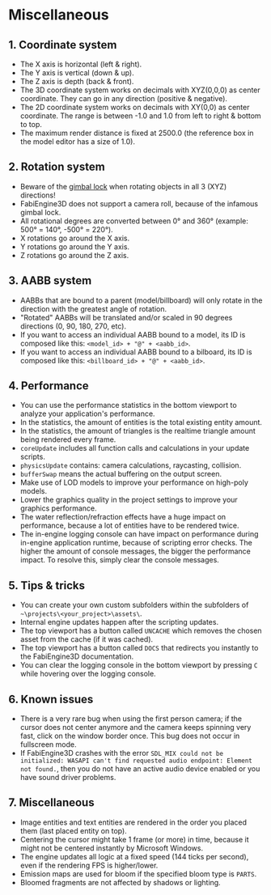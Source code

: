 # Miscellaneous

## 1. Coordinate system

- The X axis is horizontal (left & right).
- The Y axis is vertical (down & up).
- The Z axis is depth (back & front).
- The 3D coordinate system works on decimals with XYZ(0,0,0) as center coordinate. They can go in any direction (positive & negative).
- The 2D coordinate system works on decimals with XY(0,0) as center coordinate. The range is between -1.0 and 1.0 from left to right & bottom to top.
- The maximum render distance is fixed at 2500.0 (the reference box in the model editor has a size of 1.0).

## 2. Rotation system

- Beware of the [gimbal lock](https://en.wikipedia.org/wiki/Gimbal_lock) when rotating objects in all 3 (XYZ) directions!
- FabiEngine3D does not support a camera roll, because of the infamous gimbal lock.
- All rotational degrees are converted between 0&deg; and 360&deg; (example: 500&deg; = 140&deg;, -500&deg; = 220&deg;).
- X rotations go around the X axis.
- Y rotations go around the Y axis.
- Z rotations go around the Z axis.

## 3. AABB system

- AABBs that are bound to a parent (model/billboard) will only rotate in the direction with the greatest angle of rotation.
- "Rotated" AABBs will be translated and/or scaled in 90 degrees directions (0, 90, 180, 270, etc).
- If you want to access an individual AABB bound to a model, its ID is composed like this: `<model_id> + "@" + <aabb_id>`.
- If you want to access an individual AABB bound to a bilboard, its ID is composed like this: `<billboard_id> + "@" + <aabb_id>`.

## 4. Performance

- You can use the performance statistics in the bottom viewport to analyze your application's performance.
- In the statistics, the amount of entities is the total existing entity amount.
- In the statistics, the amount of triangles is the realtime triangle amount being rendered every frame.
- `coreUpdate` includes all function calls and calculations in your update scripts.
- `physicsUpdate` contains: camera calculations, raycasting, collision.
- `bufferSwap` means the actual buffering on the output screen.
- Make use of LOD models to improve your performance on high-poly models.
- Lower the graphics quality in the project settings to improve your graphics performance.
- The water reflection/refraction effects have a huge impact on performance, because a lot of entities have to be rendered twice.
- The in-engine logging console can have impact on performance during in-engine application runtime, because of scripting error checks. The higher the amount of console messages, the bigger the performance impact. To resolve this, simply clear the console messages.

## 5. Tips & tricks

- You can create your own custom subfolders within the subfolders of `~\projects\<your_project>\assets\`.
- Internal engine updates happen after the scripting updates.
- The top viewport has a button called `UNCACHE` which removes the chosen asset from the cache (if it was cached).
- The top viewport has a button called `DOCS` that redirects you instantly to the FabiEngine3D documentation.
- You can clear the logging console in the bottom viewport by pressing `C` while hovering over the logging console.

## 6. Known issues

- There is a very rare bug when using the first person camera; if the cursor does not center anymore and the camera keeps spinning very fast, click on the window border once. This bug does not occur in fullscreen mode.
- If FabiEngine3D crashes with the error `SDL_MIX could not be initialized: WASAPI can't find requested audio endpoint: Element not found.`, then you do not have an active audio device enabled or you have sound driver problems.

## 7. Miscellaneous

- Image entities and text entities are rendered in the order you placed them (last placed entity on top).
- Centering the cursor might take 1 frame (or more) in time, because it might not be centered instantly by Microsoft Windows.
- The engine updates all logic at a fixed speed (144 ticks per second), even if the rendering FPS is higher/lower.
- Emission maps are used for bloom if the specified bloom type is `PARTS`.
- Bloomed fragments are not affected by shadows or lighting.
